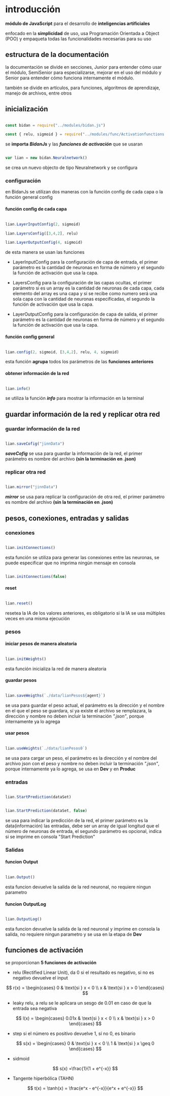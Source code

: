 # introducción 

**módulo de JavaScript** para el desarrollo de **inteligencias artificiales** 

enfocado en la **simplicidad** de uso, usa Programación Orientada a Object (POO) y empaqueta todas las funcionalidades necesarias para su uso 

## estructura de la documentación 

la documentación se divide en secciones, Junior para entender cómo usar el módulo, SemiSenior para especializarse, mejorar en el uso del módulo y Senior para entender cómo funciona internamente el módulo. 

 
 

también se divide en artículos, para funciones, algoritmos de aprendizaje, manejo de archivos, entre otros 

## inicialización  

~~~ JavaScript 

const bidan = require("../modules/bidan.js") 

const { relu, sigmoid } = require("../modules/func/Activationfunctions.js") 

~~~ 

se **importa** ***BidanJs*** y las ***funciones de activación*** que se usaran 

~~~ JavaScript 

var lian = new bidan.Neuralnetwork() 

~~~ 

 
 

se crea un nuevo objecto de tipo Neuralnetwork y se configura 

 
 

### configuración 

en BidanJs se utilizan dos maneras con la función config de cada capa o la función general config 

 
 

#### función config de cada capa 

~~~ JavaScript 

lian.LayerInputConfig(2, sigmoid) 

lian.LayersConfig([3,4,2], relu) 

lian.LayerOutputConfig(4, sigmoid) 

~~~ 

de esta manera se usan las funciones 

+ LayerInputConfig para la configuración de capa de entrada, el primer parámetro es la cantidad de neuronas en forma de número y el segundo la función de activación que usa la capa. 

 
 

+ LayersConfig para la configuración de las capas ocultas, el primer parámetro si es un array es la cantidad de neuronas de cada capa, cada elemento del array es una capa y si se recibe como numero será una sola capa con la cantidad de neuronas especificadas, el segundo la función de activación que usa la capa. 

 
 

+ LayerOutputConfig para la configuración de capa de salida, el primer parámetro es la cantidad de neuronas en forma de número y el segundo la función de activación que usa la capa. 

 
 

#### función config  general 

~~~ JavaScript 

lian.config(2, sigmoid, [3,4,2], relu, 4, sigmoid) 

~~~ 

esta función **agrupa** todos los parámetros de las **funciones anteriores** 

 
 
 

#### obtener información de la red 

 
 

~~~ JavaScript 

lian.info() 

~~~ 

se utiliza la función ***info*** para mostrar la información en la terminal 

 
 

## guardar información de la red y replicar otra red 

### guardar información de la red 

~~~ JavaScript 

lian.saveCofig("jinnData") 

~~~ 

***saveCofig*** se usa para guardar la información de la red, el primer parámetro es nombre del archivo **(sin la terminación en .json)** 

 
 
 

### replicar otra red 

~~~ JavaScript 

lian.mirror("jinnData") 

~~~ 

***mirror*** se usa para replicar la configuración de otra red, el primer parámetro es nombre del archivo **(sin la terminación en .json)** 


## pesos, conexiones, entradas y salidas 

 
 

### conexiones 

~~~ JavaScript 

lian.initConnections() 

~~~ 

esta función se utiliza para generar las conexiones entre las neuronas, se puede especificar que no imprima ningún mensaje en consola 

~~~ JavaScript 

lian.initConnections(false) 

~~~ 

 
 

#### reset 

~~~ JavaScript 

lian.reset() 

~~~ 

resetea la IA de los valores anteriores, es obligatorio si la IA se usa múltiples veces en una misma ejecución 

 
 

### pesos 

#### iniciar pesos de manera aleatoria 

~~~ JavaScript 

lian.initWeights() 

~~~ 

esta función inicializa la red de manera aleatoria 

 
 

#### guardar pesos 

~~~ JavaScript 

lian.saveWeigths(`./data/lianPesos${agent}`) 

~~~ 

se usa para guardar el peso actual, el parámetro es la dirección y el nombre en el que el peso se guardara, sí ya existe el archivo se remplazara, la dirección y nombre no deben incluir la terminación *".json"*, porque internamente ya lo agrega 

 
 

#### usar pesos 

~~~ JavaScript 

lian.useWeights(`./data/lianPesos0`) 

~~~ 

se usa para cargar un peso, el parámetro es la dirección y el nombre del archivo json con el peso y nombre no deben incluir la terminación *".json"*, porque internamente ya lo agrega, se usa en **Dev** y en **Produc** 

 
 

### entradas 

~~~ JavaScript 

lian.StartPrediction(dataSet) 

~~~ 

~~~ JavaScript 

lian.StartPrediction(dataSet, false) 

~~~ 

se usa para indicar la predicción de la red, el primer parámetro es la data(información) las entradas, debe ser un array de igual longitud que el número de neuronas de entrada, el segundo parámetro es opcional, indica si se imprime en consola "Start Prediction" 

### Salidas

#### funcion Output
~~~ JavaScript 

lian.Output() 

~~~
esta funcion devuelve la salida de la red neuronal, no requiere ningun parametro

#### funcion OutputLog
~~~ JavaScript 

lian.OutputLog() 

~~~
esta funcion devuelve la salida de la red neuronal y imprime en consola la salida, no requiere ningun parametro y se usa en la etapa de **Dev**

 
 

## funciones de activación 

se proporcionan **5 funciones de activación** 

+ relu (Rectified Linear Unit), da 0 si el resultado es negativo, si no es negativo devuelve el input  

$$
r(x) = 
\begin{cases}
0 & \text{si } x < 0 \\
x & \text{si } x > 0
\end{cases}
$$

+ leaky relu, a relu se le aplicara un sesgo de 0.01 en caso de que la entrada sea negativa 

$$
l(x) = 
\begin{cases}
0.01x & \text{si } x < 0 \\
x & \text{si } x > 0
\end{cases}
$$

+ step si el número es positivo devuelve 1, sí no 0, es binario 

$$
s(x) =
\begin{cases}
0 & \text{si } x < 0 \\
1 & \text{si } x \geq 0
\end{cases}
$$

+ sidmoid

$$
s(x) =\frac{1}{1 + e^{-x}}
$$ 

+ Tangente hiperbólica (TAHN) 

$$
t(x) = \tanh(x) = \frac{e^x - e^{-x}}{e^x + e^{-x}}
$$
